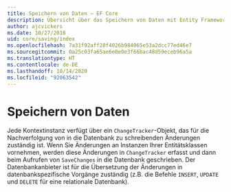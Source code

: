 ```yaml
---
title: Speichern von Daten – EF Core
description: Übersicht über das Speichern von Daten mit Entity Framework Core
author: ajcvickers
ms.date: 10/27/2016
uid: core/saving/index
ms.openlocfilehash: 7a31f92aff20f4026b984065e53a2dcc77ed46e7
ms.sourcegitcommit: 0a25c03fa65ae6e0e0e3f66bac48d59eceb96a5a
ms.translationtype: HT
ms.contentlocale: de-DE
ms.lasthandoff: 10/14/2020
ms.locfileid: "92063542"
---
```

# <a name="saving-data"></a>Speichern von Daten

Jede Kontextinstanz verfügt über ein `ChangeTracker`-Objekt, das für die Nachverfolgung von in die Datenbank zu schreibenden Änderungen zuständig ist. Wenn Sie Änderungen an Instanzen Ihrer Entitätsklassen vornehmen, werden diese Änderungen in `ChangeTracker` erfasst und dann beim Aufrufen von `SaveChanges` in die Datenbank geschrieben. Der Datenbankanbieter ist für die Übersetzung der Änderungen in datenbankspezifische Vorgänge zuständig (z.B. die Befehle `INSERT`, `UPDATE` und `DELETE` für eine relationale Datenbank).
